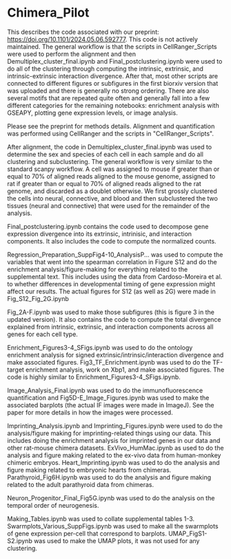 # Chimera_Pilot

This describes the code associated with our preprint: https://doi.org/10.1101/2024.05.06.592777.  This code is not actively maintained.  The general workflow is that the scripts in CellRanger_Scripts were used to perform the alignment and then Demultiplex_cluster_final.ipynb and Final_postclustering.ipynb were used to do all of the clustering through computing the intrinsic, extrinsic, and intrinsic-extrinsic interaction divergence.  After that, most other scripts are connected to different figures or subfigures in the first biorxiv version that was uploaded and there is generally no strong ordering.  There are also several motifs that are repeated quite often and generally fall into a few different categories for the remaining notebooks: enrichment analysis with GSEAPY, plotting gene expression levels, or image analysis.  

Please see the preprint for methods details.  Alignment and quantification was performed using CellRanger and the scripts in "CellRanger_Scripts".

After alignment, the code in Demultiplex_cluster_final.ipynb was used to determine the sex and species of each cell in each sample and do all clustering and subclustering. The general workflow is very similar to the standard scanpy workflow. A cell was assigned to mouse if greater than or equal to 70% of aligned reads aligned to the mouse genome, assigned to rat if greater than or equal to 70% of aligned reads aligned to the rat genome, and discarded as a doublet otherwise. We first grossly clustered the cells into neural, connective, and blood and then subclustered the two tissues (neural and connective) that were used for the remainder of the analysis. 

Final_postclustering.ipynb contains the code used to decompose gene expression divergence into its extrinsic, intrinisic, and interaction components. It also includes the code to compute the normalized counts.

Regression_Preparation_SuppFig4-10_AnalysisP... was used to compute the variables that went into the spearman correlation in Figure S12 and do the enrichment analysis/figure-making for everything related to the supplemental text.  This includes using the data from Cardoso-Moreira et al. to whether differences in developmental timing of gene expression might affect our results.  The actual figures for S12 (as well as 2G) were made in Fig_S12_Fig_2G.ipynb

Fig_2A-F.ipynb was used to make those subfigures (this is figure 3 in the updated version).  It also contains the code to compute the total divergence explained from intrinsic, extrinsic, and interaction components across all genes for each cell type.

Enrichment_Figures3-4_SFigs.ipynb was used to do the ontology enrichment analysis for signed extrinsic/intrinsic/interaction divergence and make associated figures.
Fig3_TF_Enrichment.ipynb was used to do the TF-target enrichment analysis, work on Xbp1, and make associated figures.  The code is highly similar to Enrichment_Figures3-4_SFigs.ipynb.

Image_Analysis_Final.ipynb was used to do the immunofluorescence quantification and Fig5D-E_Image_Figures.ipynb was used to make the associated barplots (the actual IF images were made in ImageJ). See the paper for more details in how the images were processed.

Imprinting_Analysis.ipynb and Imprinting_Figures.ipynb were used to do the analysis/figure making for imprinting-related things using our data.  This includes doing the enrichment analysis for imprinted genes in our data and other rat-mouse chimera datasets.  ExVivo_HumMac.ipynb as used to do the analysis and figure making related to the ex-vivo data from human-monkey chimeric embryos. Heart_Imprinting.ipynb was used to do the analysis and figure making related to embryonic hearts from chimeras. Parathyroid_Fig6H.ipynb was used to do the analysis and figure making related to the adult parathyroid data from chimeras.

Neuron_Progenitor_Final_Fig5G.ipynb was used to do the analysis on the temporal order of neurogenesis.

Making_Tables.ipynb was used to collate supplemental tables 1-3.
Swarmplots_Various_SuppFigs.ipynb was used to make all the swarmplots of gene expression per-cell that correspond to barplots.
UMAP_FigS1-S2.ipynb was used to make the UMAP plots, it was not used for any clustering.
